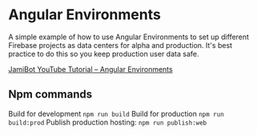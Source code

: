 # Angular Environments

A simple example of how to use Angular Environments to set up different Firebase projects as data centers for alpha and production. It's best practice to do this so you keep production user data safe.

[JamiBot YouTube Tutorial – Angular Environments](https://youtu.be/6WJ8kObLSiQ)

## Npm commands

Build for development `npm run build`
Build for production `npm run build:prod`
Publish production hosting: `npm run publish:web`
